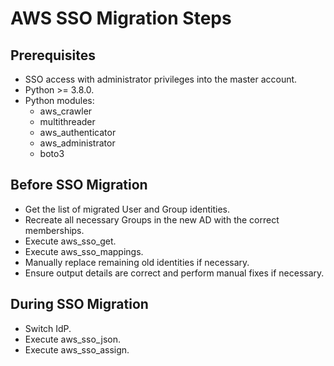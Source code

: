 # AWS SSO Migration Steps

## Prerequisites

- SSO access with administrator privileges into the master account.
- Python >= 3.8.0.
- Python modules:
    - aws_crawler
    - multithreader
    - aws_authenticator
    - aws_administrator
    - boto3

## Before SSO Migration

- Get the list of migrated User and Group identities.
- Recreate all necessary Groups in the new AD with the correct memberships.
- Execute aws_sso_get.
- Execute aws_sso_mappings.
- Manually replace remaining old identities if necessary.
- Ensure output details are correct and perform manual fixes if necessary.

## During SSO Migration

- Switch IdP.
- Execute aws_sso_json.
- Execute aws_sso_assign.
